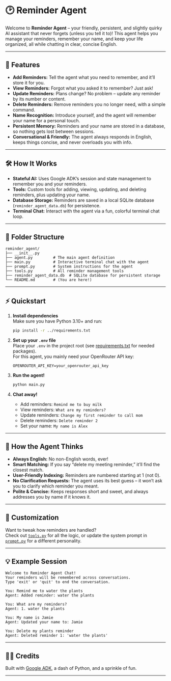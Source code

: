 # 🕑 Reminder Agent

Welcome to **Reminder Agent** – your friendly, persistent, and slightly quirky AI assistant that never forgets (unless you tell it to)! This agent helps you manage your reminders, remember your name, and keep your life organized, all while chatting in clear, concise English.

---

## 🚀 Features

- **Add Reminders:** Tell the agent what you need to remember, and it’ll store it for you.
- **View Reminders:** Forgot what you asked it to remember? Just ask!
- **Update Reminders:** Plans change? No problem – update any reminder by its number or content.
- **Delete Reminders:** Remove reminders you no longer need, with a simple command.
- **Name Recognition:** Introduce yourself, and the agent will remember your name for a personal touch.
- **Persistent Memory:** Reminders and your name are stored in a database, so nothing gets lost between sessions.
- **Conversational & Friendly:** The agent always responds in English, keeps things concise, and never overloads you with info.

---

## 🛠️ How It Works

- **Stateful AI:** Uses Google ADK’s session and state management to remember you and your reminders.
- **Tools:** Custom tools for adding, viewing, updating, and deleting reminders, plus updating your name.
- **Database Storage:** Reminders are saved in a local SQLite database (`reminder_agent_data.db`) for persistence.
- **Terminal Chat:** Interact with the agent via a fun, colorful terminal chat loop.

---

## 📂 Folder Structure

```
reminder_agent/
├── __init__.py
├── agent.py         # The main agent definition
├── main.py          # Interactive terminal chat with the agent
├── prompt.py        # System instructions for the agent
├── tools.py         # All reminder management tools
├── reminder_agent_data.db  # SQLite database for persistent storage
└── README.md        # (You are here!)
```

---

## ⚡ Quickstart

1. **Install dependencies**  
   Make sure you have Python 3.10+ and run:
   ```bash
   pip install -r ../requirements.txt
   ```

2. **Set up your `.env` file**  
   Place your `.env` in the project root (see [requirements.txt](../requirements.txt) for needed packages).  
   For this agent, you mainly need your OpenRouter API key:
   ```
   OPENROUTER_API_KEY=your_openrouter_api_key
   ```

3. **Run the agent!**
   ```bash
   python main.py
   ```

4. **Chat away!**  
   - Add reminders: `Remind me to buy milk`
   - View reminders: `What are my reminders?`
   - Update reminders: `Change my first reminder to call mom`
   - Delete reminders: `Delete reminder 2`
   - Set your name: `My name is Alex`

---

## 🧠 How the Agent Thinks

- **Always English:** No non-English words, ever!
- **Smart Matching:** If you say “delete my meeting reminder,” it’ll find the closest match.
- **User-Friendly Indexing:** Reminders are numbered starting at 1 (not 0).
- **No Clarification Requests:** The agent uses its best guess – it won’t ask you to clarify which reminder you meant.
- **Polite & Concise:** Keeps responses short and sweet, and always addresses you by name if it knows it.

---

## 📝 Customization

Want to tweak how reminders are handled?  
Check out [`tools.py`](tools.py) for all the logic, or update the system prompt in [`prompt.py`](prompt.py) for a different personality.

---

## 💡 Example Session

```
Welcome to Reminder Agent Chat!
Your reminders will be remembered across conversations.
Type 'exit' or 'quit' to end the conversation.

You: Remind me to water the plants
Agent: Added reminder: water the plants

You: What are my reminders?
Agent: 1. water the plants

You: My name is Jamie
Agent: Updated your name to: Jamie

You: Delete my plants reminder
Agent: Deleted reminder 1: 'water the plants'
```

---

## 🦸‍♂️ Credits

Built with [Google ADK](https://github.com/google/adk), a dash of Python, and a sprinkle of fun.

---